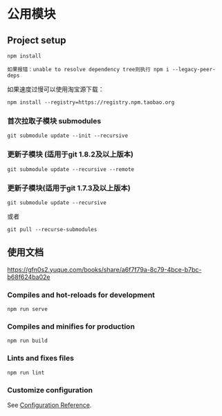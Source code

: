 # 公用模块
## Project setup
```
npm install

如果报错：unable to resolve dependency tree则执行 npm i --legacy-peer-deps
```

如果速度过慢可以使用淘宝源下载：

```
npm install --registry=https://registry.npm.taobao.org
```

### 首次拉取子模块 submodules
```
git submodule update --init --recursive
```

### 更新子模块 (适用于git 1.8.2及以上版本)
```
git submodule update --recursive --remote
```

### 更新子模块(适用于git 1.7.3及以上版本)
```
git submodule update --recursive
```
或者
```
git pull --recurse-submodules
```

## 使用文档
https://gfn0s2.yuque.com/books/share/a6f7f79a-8c79-4bce-b7bc-b68f624ba02e

### Compiles and hot-reloads for development
```
npm run serve
```

### Compiles and minifies for production
```
npm run build
```

### Lints and fixes files
```
npm run lint
```

### Customize configuration
See [Configuration Reference](https://cli.vuejs.org/config/).
